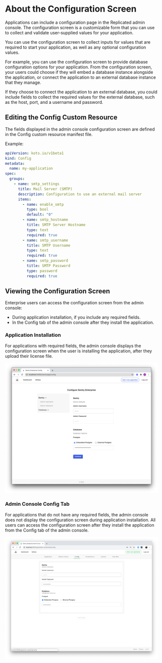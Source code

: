# About the Configuration Screen

Applications can include a configuration page in the Replicated admin console. The configuration screen is a customizable form that you can use to collect and validate user-supplied values for your application.

You can use the configuration screen to collect inputs for values that are required to start your application, as well as any optional configuration values.

For example, you can use the configuration screen to provide database configuration options for your application. From the configuration screen, your users could choose if they will embed a database instance alongside the application, or connect the application to an external database instance that they manage.

If they choose to connect the application to an external database, you could include fields to collect the required values for the external database, such as the host, port, and a username and password.

## Editing the Config Custom Resource

The fields displayed in the admin console configuration screen are defined in the Config custom resource manifest file.

Example:

```yaml
apiVersion: kots.io/v1beta1
kind: Config
metadata:
  name: my-application
spec:
  groups:
    - name: smtp_settings
      title: Mail Server (SMTP)
      description: Configuration to use an external mail server
      items:
        - name: enable_smtp
          type: bool
          default: "0"
        - name: smtp_hostname
          title: SMTP Server Hostname
          type: text
          required: true
        - name: smtp_username
          title: SMTP Username
          type: text
          required: true
        - name: smtp_password
          title: SMTP Password
          type: password
          required: true
```

## Viewing the Configuration Screen

Enterprise users can access the configuration screen from the admin console:
* During application installation, if you include any required fields.
* In the Config tab of the admin console after they install the application.

### Application Installation

For applications with required fields, the admin console displays the configuration screen when the user is installing the application, after they upload their license file.

![configuration screen that displays during application install](../../static/images/initial-config.png)

### Admin Console Config Tab

For applications that do not have any required fields, the admin console does not display the configuration screen during application installation. All users can access the configuration screen after they install the application from the Config tab of the admin console.

![configuration screen that displays in the Config tab of the admin console](../../static/images/config.png)
